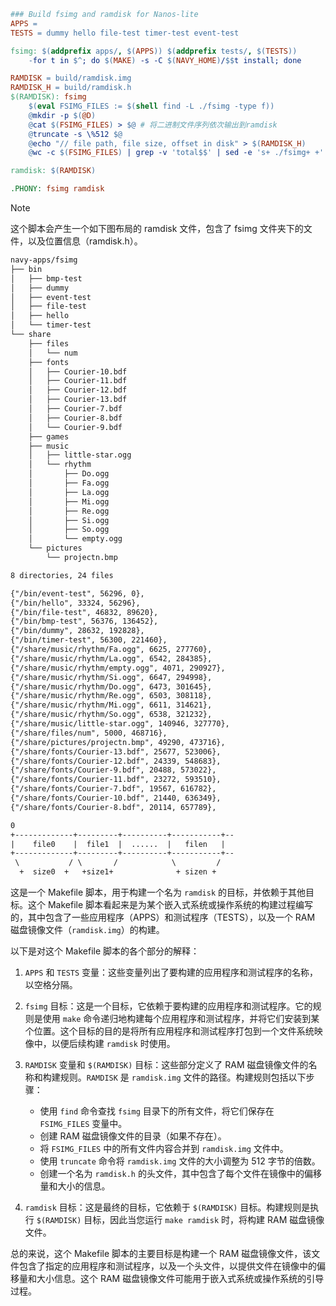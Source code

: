 ```makefile
### Build fsimg and ramdisk for Nanos-lite
APPS =
TESTS = dummy hello file-test timer-test event-test

fsimg: $(addprefix apps/, $(APPS)) $(addprefix tests/, $(TESTS))
	-for t in $^; do $(MAKE) -s -C $(NAVY_HOME)/$$t install; done

RAMDISK = build/ramdisk.img
RAMDISK_H = build/ramdisk.h
$(RAMDISK): fsimg
	$(eval FSIMG_FILES := $(shell find -L ./fsimg -type f))
	@mkdir -p $(@D)
	@cat $(FSIMG_FILES) > $@ # 将二进制文件序列依次输出到ramdisk
	@truncate -s \%512 $@
	@echo "// file path, file size, offset in disk" > $(RAMDISK_H)
	@wc -c $(FSIMG_FILES) | grep -v 'total$$' | sed -e 's+ ./fsimg+ +' | awk -v sum=0 '{print "\x7b\x22" $$2 "\x22\x2c " $$1 "\x2c " sum "\x7d\x2c";sum += $$1}' >> $(RAMDISK_H)

ramdisk: $(RAMDISK)

.PHONY: fsimg ramdisk

```

> [!note]
> 这个脚本会产生一个如下图布局的 ramdisk 文件，包含了 fsimg 文件夹下的文件，以及位置信息（ramdisk.h）。
> 

```txt
navy-apps/fsimg
├── bin
│   ├── bmp-test
│   ├── dummy
│   ├── event-test
│   ├── file-test
│   ├── hello
│   └── timer-test
└── share
    ├── files
    │   └── num
    ├── fonts
    │   ├── Courier-10.bdf
    │   ├── Courier-11.bdf
    │   ├── Courier-12.bdf
    │   ├── Courier-13.bdf
    │   ├── Courier-7.bdf                             
    │   ├── Courier-8.bdf
    │   └── Courier-9.bdf
    ├── games
    ├── music
    │   ├── little-star.ogg
    │   └── rhythm
    │       ├── Do.ogg
    │       ├── Fa.ogg
    │       ├── La.ogg
    │       ├── Mi.ogg
    │       ├── Re.ogg
    │       ├── Si.ogg
    │       ├── So.ogg
    │       └── empty.ogg
    └── pictures
        └── projectn.bmp

8 directories, 24 files

{"/bin/event-test", 56296, 0},
{"/bin/hello", 33324, 56296},
{"/bin/file-test", 46832, 89620},
{"/bin/bmp-test", 56376, 136452},
{"/bin/dummy", 28632, 192828},
{"/bin/timer-test", 56300, 221460},
{"/share/music/rhythm/Fa.ogg", 6625, 277760},
{"/share/music/rhythm/La.ogg", 6542, 284385},
{"/share/music/rhythm/empty.ogg", 4071, 290927},
{"/share/music/rhythm/Si.ogg", 6647, 294998},
{"/share/music/rhythm/Do.ogg", 6473, 301645},
{"/share/music/rhythm/Re.ogg", 6503, 308118},
{"/share/music/rhythm/Mi.ogg", 6611, 314621},
{"/share/music/rhythm/So.ogg", 6538, 321232},
{"/share/music/little-star.ogg", 140946, 327770},
{"/share/files/num", 5000, 468716},
{"/share/pictures/projectn.bmp", 49290, 473716},
{"/share/fonts/Courier-13.bdf", 25677, 523006},
{"/share/fonts/Courier-12.bdf", 24339, 548683},
{"/share/fonts/Courier-9.bdf", 20488, 573022},
{"/share/fonts/Courier-11.bdf", 23272, 593510},
{"/share/fonts/Courier-7.bdf", 19567, 616782},
{"/share/fonts/Courier-10.bdf", 21440, 636349},
{"/share/fonts/Courier-8.bdf", 20114, 657789},

```


```txt
0
+-------------+---------+----------+-----------+--
|    file0    |  file1  |  ......  |   filen   |
+-------------+---------+----------+-----------+--
 \           / \       /            \         /
  +  size0  +   +size1+              + sizen +
```

这是一个 Makefile 脚本，用于构建一个名为 `ramdisk` 的目标，并依赖于其他目标。这个 Makefile 脚本看起来是为某个嵌入式系统或操作系统的构建过程编写的，其中包含了一些应用程序（APPS）和测试程序（TESTS），以及一个 RAM 磁盘镜像文件（`ramdisk.img`）的构建。

以下是对这个 Makefile 脚本的各个部分的解释：

1. `APPS` 和 `TESTS` 变量：这些变量列出了要构建的应用程序和测试程序的名称，以空格分隔。

2. `fsimg` 目标：这是一个目标，它依赖于要构建的应用程序和测试程序。它的规则是使用 `make` 命令递归地构建每个应用程序和测试程序，并将它们安装到某个位置。这个目标的目的是将所有应用程序和测试程序打包到一个文件系统映像中，以便后续构建 `ramdisk` 时使用。

3. `RAMDISK` 变量和 `$(RAMDISK)` 目标：这些部分定义了 RAM 磁盘镜像文件的名称和构建规则。`RAMDISK` 是 `ramdisk.img` 文件的路径。构建规则包括以下步骤：
   - 使用 `find` 命令查找 `fsimg` 目录下的所有文件，将它们保存在 `FSIMG_FILES` 变量中。
   - 创建 RAM 磁盘镜像文件的目录（如果不存在）。
   - 将 `FSIMG_FILES` 中的所有文件内容合并到 `ramdisk.img` 文件中。
   - 使用 `truncate` 命令将 `ramdisk.img` 文件的大小调整为 512 字节的倍数。
   - 创建一个名为 `ramdisk.h` 的头文件，其中包含了每个文件在镜像中的偏移量和大小的信息。

4. `ramdisk` 目标：这是最终的目标，它依赖于 `$(RAMDISK)` 目标。构建规则是执行 `$(RAMDISK)` 目标，因此当您运行 `make ramdisk` 时，将构建 RAM 磁盘镜像文件。

总的来说，这个 Makefile 脚本的主要目标是构建一个 RAM 磁盘镜像文件，该文件包含了指定的应用程序和测试程序，以及一个头文件，以提供文件在镜像中的偏移量和大小信息。这个 RAM 磁盘镜像文件可能用于嵌入式系统或操作系统的引导过程。


